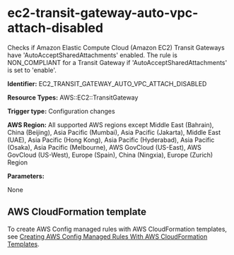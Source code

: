 # ec2\-transit\-gateway\-auto\-vpc\-attach\-disabled<a name="ec2-transit-gateway-auto-vpc-attach-disabled"></a>

Checks if Amazon Elastic Compute Cloud \(Amazon EC2\) Transit Gateways have 'AutoAcceptSharedAttachments' enabled\. The rule is NON\_COMPLIANT for a Transit Gateway if 'AutoAcceptSharedAttachments' is set to 'enable'\. 

**Identifier:** EC2\_TRANSIT\_GATEWAY\_AUTO\_VPC\_ATTACH\_DISABLED

**Resource Types:** AWS::EC2::TransitGateway

**Trigger type:** Configuration changes

**AWS Region:** All supported AWS regions except Middle East \(Bahrain\), China \(Beijing\), Asia Pacific \(Mumbai\), Asia Pacific \(Jakarta\), Middle East \(UAE\), Asia Pacific \(Hong Kong\), Asia Pacific \(Hyderabad\), Asia Pacific \(Osaka\), Asia Pacific \(Melbourne\), AWS GovCloud \(US\-East\), AWS GovCloud \(US\-West\), Europe \(Spain\), China \(Ningxia\), Europe \(Zurich\) Region

**Parameters:**

None  

## AWS CloudFormation template<a name="w2aac12c33c15b9d235c17"></a>

To create AWS Config managed rules with AWS CloudFormation templates, see [Creating AWS Config Managed Rules With AWS CloudFormation Templates](aws-config-managed-rules-cloudformation-templates.md)\.